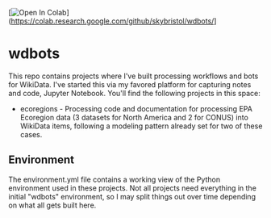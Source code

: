 [![Open In Colab](https://colab.research.google.com/assets/colab-badge.svg)](https://colab.research.google.com/github/skybristol/wdbots/]

# wdbots
This repo contains projects where I've built processing workflows and bots for WikiData. I've started this via my favored platform for capturing notes and code, Jupyter Notebook. You'll find the following projects in this space:

* ecoregions - Processing code and documentation for processing EPA Ecoregion data (3 datasets for North America and 2 for CONUS) into WikiData items, following a modeling pattern already set for two of these cases.

## Environment
The environment.yml file contains a working view of the Python environment used in these projects. Not all projects need everything in the initial "wdbots" environment, so I may split things out over time depending on what all gets built here.
